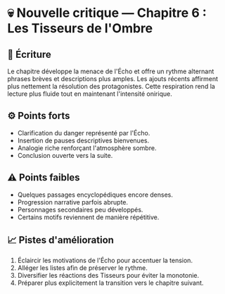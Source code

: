 # 💀 Nouvelle critique — Chapitre 6 : Les Tisseurs de l'Ombre

## 🧠 Écriture
Le chapitre développe la menace de l'Écho et offre un rythme alternant phrases brèves et descriptions plus amples. Les ajouts récents affirment plus nettement la résolution des protagonistes. Cette respiration rend la lecture plus fluide tout en maintenant l'intensité onirique.

## ⚙️ Points forts
- Clarification du danger représenté par l'Écho.
- Insertion de pauses descriptives bienvenues.
- Analogie riche renforçant l'atmosphère sombre.
- Conclusion ouverte vers la suite.

## ⚠️ Points faibles
- Quelques passages encyclopédiques encore denses.
- Progression narrative parfois abrupte.
- Personnages secondaires peu développés.
- Certains motifs reviennent de manière répétitive.

## 📈 Pistes d'amélioration
1. Éclaircir les motivations de l'Écho pour accentuer la tension.
2. Alléger les listes afin de préserver le rythme.
3. Diversifier les réactions des Tisseurs pour éviter la monotonie.
4. Préparer plus explicitement la transition vers le chapitre suivant.
